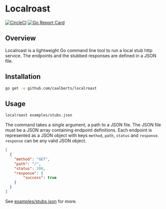 # Localroast

[![CircleCI](https://circleci.com/gh/caalberts/localroast/tree/master.svg?style=svg)](https://circleci.com/gh/caalberts/localroast/tree/master)
[![Go Report Card](https://goreportcard.com/badge/github.com/caalberts/localroast)](https://goreportcard.com/report/github.com/caalberts/localroast)

## Overview

Localroast is a lightweight Go command line tool to run a local stub http service. The endpoints and the stubbed responses are defined in a JSON file.

## Installation

```sh
go get -u github.com/caalberts/localroast
```

## Usage

```sh
localroast examples/stubs.json
```

The command takes a single argument, a path to a JSON file. The JSON file must be a JSON array containing endpoint definitions. Each endpoint is represented as a JSON object with keys `method`, `path`, `status` and `response`. `response` can be any valid JSON object.
```json
[
  {
    "method": "GET",
    "path": "/",
    "status": 200,
    "response": {
        "success": true
    }
  }
]
```

See [examples/stubs.json](examples/stubs.json) for more.
